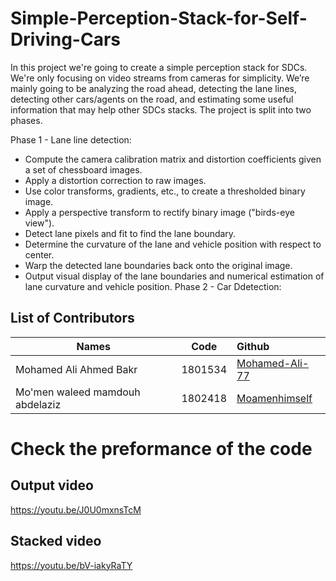 # Simple-Perception-Stack-for-Self-Driving-Cars
In this project we're going to create a simple perception stack for SDCs. We're only focusing on video streams from cameras for simplicity. We’re mainly going to be analyzing the road ahead, detecting the lane lines, detecting other cars/agents on the road, and estimating some useful information that may help other SDCs stacks. The project is split into two phases.

Phase 1 - Lane line detection:
* Compute the camera calibration matrix and distortion coefficients given a set of chessboard images.
* Apply a distortion correction to raw images.
* Use color transforms, gradients, etc., to create a thresholded binary image.
* Apply a perspective transform to rectify binary image ("birds-eye view").
* Detect lane pixels and fit to find the lane boundary.
* Determine the curvature of the lane and vehicle position with respect to center.
* Warp the detected lane boundaries back onto the original image.
* Output visual display of the lane boundaries and numerical estimation of lane curvature and vehicle position.
Phase 2 - Car Ddetection:


## List of Contributors
| Names    |      Code     |    Github  |
|----------|:-------------:|:-------------|
| Mohamed Ali Ahmed Bakr |  1801534 | [Mohamed-Ali-77](https://github.com/Mohamed-Ali-77)     |
| Mo'men waleed mamdouh abdelaziz|   1802418  | [Moamenhimself](https://github.com/Moamenhimself)   |

# Check the preformance of the code 

## Output video
https://youtu.be/J0U0mxnsTcM
## Stacked video
https://youtu.be/bV-iakyRaTY
